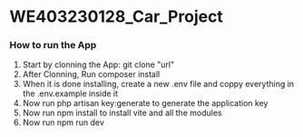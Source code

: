 # WE403230128_Car_Project

<h3>How to run the App</h3>

<ol>
  <li>Start by clonning the App: git clone "url" </li>
  <li>After Clonning, Run composer install</li>
  <li>When it is done installing, create a new .env file and coppy everything in the .env.example inside it</li>
  <li>Now run php artisan key:generate to generate the application key</li>
  <li>Now run npm install to install vite and all the modules</li>
  <li>Now run npm run dev</li>
</ol>
